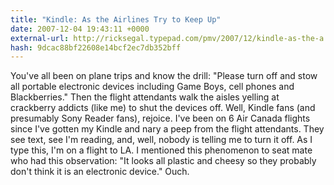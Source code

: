 ```yaml
---
title: "Kindle: As the Airlines Try to Keep Up"
date: 2007-12-04 19:43:11 +0000
external-url: http://ricksegal.typepad.com/pmv/2007/12/kindle-as-the-a.html
hash: 9dcac88bf22608e14bcf2ec7db352bff
---
```


You've all been on plane trips and know the drill:
  "Please turn off and stow all portable electronic devices including Game Boys, cell phones and Blackberries."
 Then the flight attendants walk the aisles yelling at crackberry addicts (like me) to shut the devices off. Well, Kindle fans (and presumably Sony Reader fans), rejoice. I've been on 6 Air Canada flights since I've gotten my Kindle and nary a peep from the flight attendants. They see text, see I'm reading, and, well, nobody is telling me to turn it off.
 As I type this, I'm on a flight to LA. I mentioned this phenomenon to seat mate who had this observation:
  "It looks all plastic and cheesy so they probably don't think it is an electronic device."
 Ouch.
